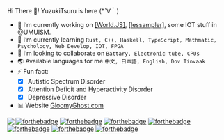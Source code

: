 Hi There 👋! YuzukiTsuru is here (*´∀｀) 

- 🔭 I’m currently working on [[World.JS]](https://github.com/YuzukiTsuru/World.JS), [[lessampler]](https://github.com/YuzukiTsuru/lessampler), some IOT stuff in @UMUISM.
- 🌱 I’m currently learning `Rust, C++, Haskell, TypeScript, Mathmatic, Psychology, Web Develop, IOT, FPGA`
- 👯 I’m looking to collaborate on `Battary, Electronic tube, CPUs`
- 🌏 Available languages for me `中文, 日本語, English, Dov Tinvaak`
- ⚡ Fun fact: 
  - [x] Autistic Spectrum Disorder
  - [x] Attention Deficit and Hyperactivity Disorder
  - [x] Depressive Disorder
- 📊 Website [GloomyGhost.com](http://gloomyghost.com/)

<img align="left" src="https://github-readme-stats.vercel.app/api?username=YuzukiTsuru&show_icons=true&theme=radical"/>

[![forthebadge](https://forthebadge.com/images/badges/powered-by-electricity.svg)](https://forthebadge.com)
[![forthebadge](https://forthebadge.com/images/badges/gluten-free.svg)](https://forthebadge.com)
[![forthebadge](https://forthebadge.com/images/badges/oooo-kill-em.svg)](https://forthebadge.com)
[![forthebadge](https://forthebadge.com/images/badges/built-with-love.svg)](https://forthebadge.com)
[![forthebadge](https://forthebadge.com/images/badges/uses-html.svg)](https://forthebadge.com)
[![forthebadge](https://forthebadge.com/images/badges/contains-cat-gifs.svg)](https://forthebadge.com)
[![forthebadge](https://forthebadge.com/images/badges/ages-12.svg)](https://forthebadge.com)

